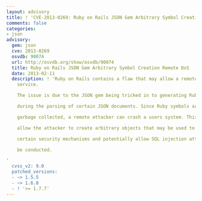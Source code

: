 ```yaml
---
layout: advisory
title: ! 'CVE-2013-0269: Ruby on Rails JSON Gem Arbitrary Symbol Creation Remote DoS'
comments: false
categories:
- json
advisory:
  gem: json
  cve: 2013-0269
  osvdb: 90074
  url: http://osvdb.org/show/osvdb/90074
  title: Ruby on Rails JSON Gem Arbitrary Symbol Creation Remote DoS
  date: 2013-02-11
  description: ! 'Ruby on Rails contains a flaw that may allow a remote denial of
    service.

    The issue is due to the JSON gem being tricked in to generating Ruby symbols

    during the parsing of certain JSON documents. Since Ruby symbols are not

    garbage collected, a remote attacker can crash a users system. This also may

    allow the attacker to create arbitrary objects that may be used to bypass

    certain security mechanisms and potentially allow SQL injection attacks to

    be conducted.

'
  cvss_v2: 9.0
  patched_versions:
  - ~> 1.5.5
  - ~> 1.6.8
  - ! '>= 1.7.7'
---
```

